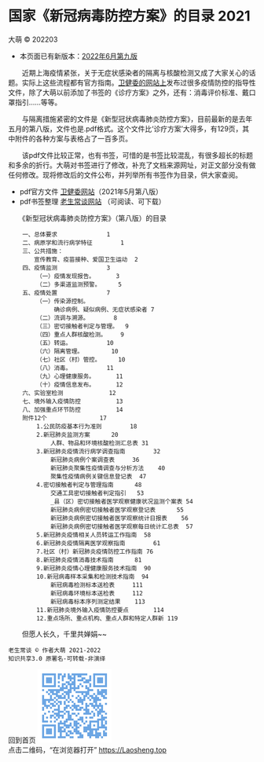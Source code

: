 国家《新冠病毒防控方案》的目录 2021
==============================
大萌 © 202203

*	本页面已有新版本：[2022年6月第九版](6-xinguanfangkong)

　　近期上海疫情紧张，关于无症状感染者的隔离与核酸检测又成了大家关心的话题。实际上这些流程都有官方指南。[卫健委的网站上](http://www.nhc.gov.cn/xcs/zhengcwj/list_gzbd.shtml)发布过很多疫情防控的指导性文件，除了大萌以前添加了书签的《诊疗方案》之外，还有：消毒评价标准、戴口罩指引……等等。

　　与隔离措施紧密的文件是《新型冠状病毒肺炎防控方案》，目前最新的是去年五月的第八版，文件也是.pdf格式。这个文件比‘诊疗方案’大得多，有129页，其中附件的各种方案与表格占了一百多页。

　　该pdf文件比较正常，也有书签，可惜的是书签比较混乱，有很多超长的标题和多余的折行。大萌对书签进行了修改，补充了文档来源网址，对正文部分没有做任何修改。现将修改后的文件公布，并列举所有书签作为目录，供大家查阅。

*	pdf官方文件 	[卫健委网站](http://www.nhc.gov.cn/xcs/zhengcwj/202105/6f1e8ec6c4a540d99fafef52fc86d0f8.shtml)（2021年5月第八版）
*	pdf书签整理 	[老生常谈网站](6/6-xinguan防控方案-第八版-书签整理-202105.pdf ) （可阅读、可下载）

　　《新型冠状病毒肺炎防控方案》（第八版）的目录

~~~
	一、总体要求				1
	二、病原学和流行病学特征		1
	三、公共措施：
	　　宣传教育、疫苗接种、爱国卫生运动	2
	四、疫情监测				3
		（一）疫情发现报告。		3
		（二）多渠道监测预警。		5
	五、疫情处置				7
		（一）传染源控制。
		　　　确诊病例、疑似病例、无症状感染者	7
		（二）流调与溯源。		8
		（三）密切接触者判定与管理。	9
		（四）重点人群核酸检测。	9
		（五）转运。			10
		（六）隔离管理。		10
		（七）社区（村）管控。		10
		（八）消毒。			11
		（九）心理健康服务。		11
		（十）疫情信息发布。		12
	六、实验室检测				12
	七、境外输入疫情防控			13
	八、加强重点环节防控			14
	附件12个				17
		1.公民防疫基本行为准则		18
		2.新冠肺炎监测方案		20
			人群、物品和环境核酸检测汇总表	31
		3.新冠肺炎疫情流行病学调查指南		32
			新冠肺炎病例个案调查表		36
			新冠肺炎聚集性疫情调查与分析方法	40
			聚集性疫情病例关键信息登记表	47
		4.密切接触者判定与管理指南		48
			交通工具密切接触者判定指引	53
			_县（区）密切接触者医学观察健康状况监测个案表	54
			新冠肺炎病例密切接触者医学观察登记表		55
			新冠肺炎病例密切接触者医学观察统计日报表	56
			新冠肺炎病例密切接触者医学观察每日统计汇总表	57
		5.新冠肺炎疫情相关人员转运工作指南	58
		6.新冠肺炎疫情隔离医学观察指南		61
		7.社区（村）新冠肺炎疫情防控工作指南	76
		8.新冠肺炎疫情消毒技术指南		81
		9.新冠肺炎疫情心理健康服务技术指南	90
		10.新冠病毒样本采集和检测技术指南	94
			新冠病毒检测标本送检表		111
			新冠病毒环境标本送检表		112
			新冠病毒标本序列测定结果	113
		11.新冠肺炎境外输入疫情防控要点		114
		12.重点场所、重点机构、重点人群和特定人群新	119
~~~


　　但愿人长久，千里共婵娟~~


	老生常谈 © 作者大萌 2021-2022
	知识共享3.0 原署名-可转载-非演绎


回到首页
<a href=".." title="返回老生常谈首页"><img src="../indexQR-Blue.png" /></a>  
点击二维码，“在浏览器打开” https://Laosheng.top
